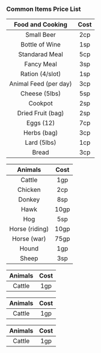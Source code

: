 
### Common Items Price List

| Food and Cooking | Cost |
| :---: | :---: |
| Small Beer | 2cp |
| Bottle of Wine | 1sp |
| Standarad Meal | 5cp |
| Fancy Meal | 3sp |
| Ration (4/slot) | 1sp |
| Animal Feed (per day) | 3cp |
| Cheese (5lbs) | 5sp |
| Cookpot | 2sp |
| Dried Fruit (bag) | 2sp |
| Eggs (12) | 7cp |
| Herbs (bag) | 3cp |
| Lard (5lbs) | 1cp |
| Bread | 3cp |

| Animals | Cost |
| :---: | :---: |
| Cattle | 1gp |
| Chicken | 2cp |
| Donkey | 8sp |
| Hawk | 10gp |
| Hog | 5sp |
| Horse (riding) | 10gp |
| Horse (war) | 75gp |
| Hound | 1gp |
| Sheep | 3sp |

| Animals | Cost |
| :---: | :---: |
| Cattle | 1gp |

| Animals | Cost |
| :---: | :---: |
| Cattle | 1gp |

| Animals | Cost |
| :---: | :---: |
| Cattle | 1gp |
